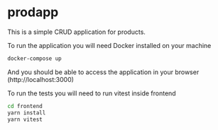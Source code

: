 # prodapp
This is a simple CRUD application for products.

To run the application you will need Docker installed on your machine
```bash
docker-compose up
```
And you should be able to access the application in your browser (http://localhost:3000)

To run the tests you will need to run vitest inside frontend
```bash
cd frontend
yarn install
yarn vitest
```
